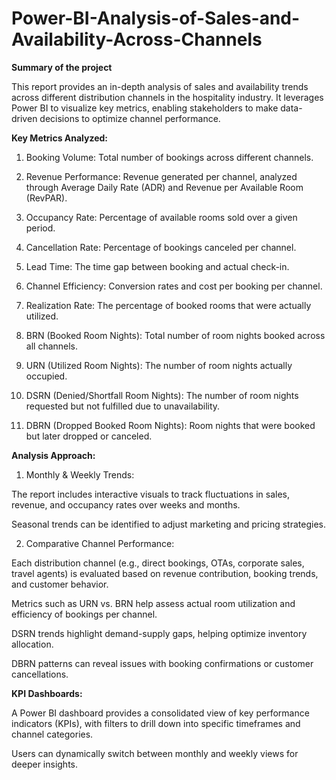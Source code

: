 # Power-BI-Analysis-of-Sales-and-Availability-Across-Channels

**Summary of the project**

This report provides an in-depth analysis of sales and availability trends across different distribution channels in the hospitality industry. It leverages Power BI to visualize key metrics, enabling stakeholders to make data-driven decisions to optimize channel performance.

**Key Metrics Analyzed:**

1.	Booking Volume: Total number of bookings across different channels.
   
3.	Revenue Performance: Revenue generated per channel, analyzed through Average Daily Rate (ADR) and Revenue per Available Room (RevPAR).
   
5.	Occupancy Rate: Percentage of available rooms sold over a given period.
   
7.	Cancellation Rate: Percentage of bookings canceled per channel.
   
9.	Lead Time: The time gap between booking and actual check-in.
    
11.	Channel Efficiency: Conversion rates and cost per booking per channel.
    
13.	Realization Rate: The percentage of booked rooms that were actually utilized.
    
15.	BRN (Booked Room Nights): Total number of room nights booked across all channels.
    
17.	URN (Utilized Room Nights): The number of room nights actually occupied.
    
19.	DSRN (Denied/Shortfall Room Nights): The number of room nights requested but not fulfilled due to unavailability.
    
21.	DBRN (Dropped Booked Room Nights): Room nights that were booked but later dropped or canceled.


**Analysis Approach:**

1. Monthly & Weekly Trends:

The report includes interactive visuals to track fluctuations in sales, revenue, and occupancy rates over weeks and months.

Seasonal trends can be identified to adjust marketing and pricing strategies.

2. Comparative Channel Performance:

Each distribution channel (e.g., direct bookings, OTAs, corporate sales, travel agents) is evaluated based on revenue contribution, booking trends, and customer behavior.

Metrics such as URN vs. BRN help assess actual room utilization and efficiency of bookings per channel.

DSRN trends highlight demand-supply gaps, helping optimize inventory allocation.

DBRN patterns can reveal issues with booking confirmations or customer cancellations.

**KPI Dashboards:**

A Power BI dashboard provides a consolidated view of key performance indicators (KPIs), with filters to drill down into specific timeframes and channel categories.

Users can dynamically switch between monthly and weekly views for deeper insights.

